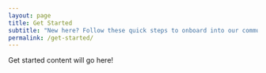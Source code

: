 ```yaml
---
layout: page
title: Get Started
subtitle: "New here? Follow these quick steps to onboard into our community!"
permalink: /get-started/
---
```



Get started content will go here!